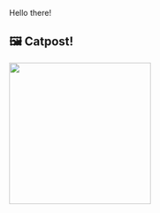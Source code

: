 Hello there!



## 🖼️ Catpost!

<sub>
    <img src="https://cdn2.thecatapi.com/images/bbi.jpg" height="256">
</sub>

